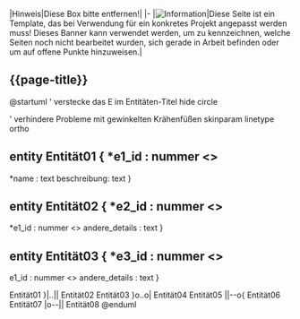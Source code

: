 |Hinweis|Diese Box bitte entfernen!|
|-
|![Information](https://wiki.hl7.de/images/thumb/Under_construction_icon-blue.svg/100px-Under_construction_icon-blue.svg.png)|Diese Seite ist ein Template, das bei Verwendung für ein konkretes Projekt angepasst werden muss! Dieses Banner kann verwendet werden, um zu kennzeichnen, welche Seiten noch nicht bearbeitet wurden, sich gerade in Arbeit befinden oder um auf offene Punkte hinzuweisen.|

## {{page-title}}

<!-- Datentypen, Kardinalitäten und Beschreibung der Elemente sollte aus dem Informationsmodell ersichtlich sein. Informationsmodelle können z.B. als LogicalModel mit externen Tools wie ArtDecor, UML-Klassendiagramme o.ä. erstellt werden-->

<plantuml>
@startuml
' verstecke das E im Entitäten-Titel
hide circle

' verhindere Probleme mit gewinkelten Krähenfüßen
skinparam linetype ortho

entity Entität01 {
  *e1_id : nummer <<generiert>>
  --
  *name : text
  beschreibung: text
}

entity Entität02 {
  *e2_id : nummer <<generiert>>
  --
  *e1_id : nummer <<FS>>
  andere_details : text
}

entity Entität03 {
  *e3_id : nummer <<generiert>>
  --
  e1_id : nummer <<FS>>
  andere_details : text
}


Entität01 }|..|| Entität02
Entität03 }o..o| Entität04
Entität05 ||--o{ Entität06
Entität07 |o--|| Entität08
@enduml
</plantuml>

